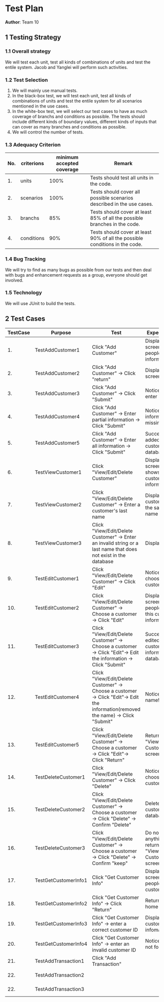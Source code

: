 # Test Plan

**Author**: Team 10

## 1 Testing Strategy

### 1.1 Overall strategy

We will test each unit, test all kinds of combinations of units and test the entile system.
Jacob and Yanglei will perform such activities.

### 1.2 Test Selection

1. We will mainly use manual tests.
2. In the black-box test, we will test each unit, test all kinds of combinations of units and test the entile system for all scenarios mentioned in the use cases.
3. In the white-box test, we will select our test cases to have as much coverage of branchs and conditions as possible. The tests should include different kinds of boundary values, different kinds of inputs that can cover as many branches and conditions as possible.
4. We will control the number of tests.


### 1.3 Adequacy Criterion

  No.   | criterions          | minimum accepted coverage    | Remark                                 
--------| --------------------|------------------------------|------------------------------------------------
1.      | units               | 100%                         | Tests should test all units in the code.
2.      | scenarios           | 100%                         | Tests should cover all possible scenarios described in the use cases.
3.      | branchs             | 85%                          | Tests should cover at least 85% of all the possible branches in the code.
4.      | conditions          | 90%                          | Tests should cover at least 90% of all the possible conditions in the code.


### 1.4 Bug Tracking

We will try to find as many bugs as possible from our tests and then deal with bugs and enhancement requests as a group, everyone should get involved.

### 1.5 Technology

We will use JUnit to build the tests.

## 2 Test Cases

TestCase| Purpose             | Test                                                   |ExpectedResult                      |ActualResult             
--------| --------------------|--------------------------------------------------------|------------------------------------|------------
1.      | TestAddCustomer1    | Click "Add Customer"                         | Display a new screen that people can enter information| same as expected   
2.      | TestAddCustomer2    | Click "Add Customer" -> Click "return"       | Display the home screen | same as expected    
3.      | TestAddCustomer3    | Click "Add Customer" -> Click "Submit"       | Notice: please enter information| same as expected 
4.      | TestAddCustomer4    | Click "Add Customer" -> Enter partial information -> Click "Submit"                       | Notice: some information is missing| same as expected              
5.      | TestAddCustomer5    | Click "Add Customer" -> Enter all information -> Click "Submit"                | Successfully added a customer to the database | same as expected 
6.      | TestViewCustomer1   | Click "View/Edit/Delete Customer"             | Display a new screen that shows all customer's information| same as expected 
7.      | TestViewCustomer2   | Click "View/Edit/Delete Customer" -> Enter a customer's last name          | Display a list of customer with the same last name| same as expected 
8.      | TestViewCustomer3   | Click "View/Edit/Delete Customer" -> Enter an invalid string or a last name that does not exist in the database          | Display nothing| same as expected 
9.      | TestEditCustomer1   | Click "View/Edit/Delete Customer" -> Click "Edit"      | Notice: please choose a customer | same as expected 
10.      | TestEditCustomer2   | Click "View/Edit/Delete Customer" -> Choose a customer -> Click "Edit"             | Display a new screen that people can edit this customer's information| same as expected 
11.      | TestEditCustomer3   | Click "View/Edit/Delete Customer" -> Choose a customer -> Click "Edit"-> Edit the information -> Click "Submit"             | Successfully edited a customer's information in the database| same as expected
12.     | TestEditCustomer4  | Click "View/Edit/Delete Customer" -> Choose a customer -> Click "Edit"-> Edit the information(removed the name) -> Click "Submit"   | Notice: Invalid name!| No notice
13.     | TestEditCustomer5  | Click "View/Edit/Delete Customer" -> Choose a customer -> Click "Edit"-> Click "Return"   | Return to the "View/Edit/Delete Customer" screen| No "Return" botton
14.      | TestDeleteCustomer1  | Click "View/Edit/Delete Customer" -> Click "Delete"   | Notice: please choose a customer| same as expected 
15.      | TestDeleteCustomer2  | Click "View/Edit/Delete Customer" -> Choose a customer -> Click "Delete" -> Confirm "Delete"  | Delete the customer in the database| same as expected 
16.      | TestDeleteCustomer3  | Click "View/Edit/Delete Customer" -> Choose a customer -> Click "Delete" -> Confirm "keep"  | Do not delete anything and return to the "View/Edit/Delete Customer" screen| same as expected 
17.      | TestGetCustomerInfo1  | Click "Get Customer Info"   | Display a new screen that people can enter customer ID| same as expected 
18.      | TestGetCustomerInfo2  | Click "Get Customer Info" ->  Click "Return"  | Return to the home screen| same as expected 
19.      | TestGetCustomerInfo3  | Click "Get Customer Info" -> enter a correct customer ID  | Display the customer's infomation| same as expected 
20.      | TestGetCustomerInfo4  | Click "Get Customer Info" -> enter an invalid customer ID  | Notice: customer not found| same as expected 
21.     | TestAddTransaction1 | Click "Add Transaction"   | | same as expected 
22.     | TestAddTransaction2 |    | | same as expected 
22.     | TestAddTransaction3 |    | | same as expected 